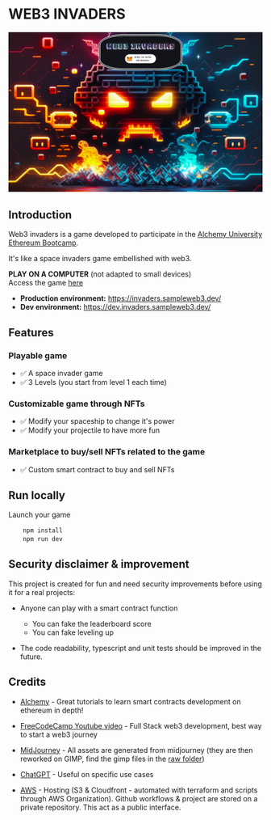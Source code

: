 # WEB3 INVADERS

![Alt text](website/attachements/header.png)

## Introduction

Web3 invaders is a game developed to participate in the [Alchemy University Ethereum Bootcamp](https://university.alchemy.com/).

It's like a space invaders game embellished with web3.

**PLAY ON A COMPUTER** (not adapted to small devices)  
Access the game [here](https://dev.invaders.sampleweb3.dev/)  

- **Production environment:** https://invaders.sampleweb3.dev/  
- **Dev environment:** https://dev.invaders.sampleweb3.dev/

## Features

### Playable game

- ✅ A space invader game
- ✅ 3 Levels (you start from level 1 each time)

### Customizable game through NFTs

- ✅ Modify your spaceship to change it's power
- ✅ Modify your projectile to have more fun

### Marketplace to buy/sell NFTs related to the game

- ✅ Custom smart contract to buy and sell NFTs

## Run locally

Launch your game
```sh
    npm install
    npm run dev
```

## Security disclaimer & improvement

This project is created for fun and need security improvements before using it for a real projects:
- Anyone can play with a smart contract function
  -  You can fake the leaderboard score
  -  You can fake leveling up

- The code readability, typescript and unit tests should be improved in the future.

## Credits

- [Alchemy](https://www.alchemy.com/) - Great tutorials to learn smart contracts development on ethereum in depth!

- [FreeCodeCamp Youtube video](https://www.youtube.com/watch?v=gyMwXuJrbJQ) - Full Stack web3 development, best way to start a web3 journey
  
- [MidJourney](https://www.midjourney.com/) - All assets are generated from midjourney (they are then reworked on GIMP, find the gimp files in the [raw folder](./raw/))

- [ChatGPT](https://openai.com/) - Useful on specific use cases

- [AWS](https://aws.amazon.com/) - Hosting (S3 & Cloudfront - automated with terraform and scripts through AWS Organization). Github workflows & project are stored on a private repository. This act as a public interface.
